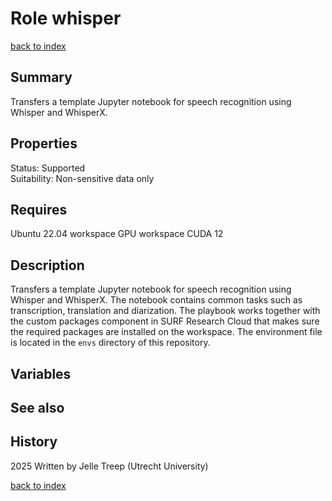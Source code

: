 # Role whisper
[back to index](../index.md#Roles)

## Summary
Transfers a template Jupyter notebook for speech recognition using Whisper and WhisperX.

## Properties
Status: Supported   
Suitability: Non-sensitive data only    

## Requires
Ubuntu 22.04 workspace
GPU workspace
CUDA 12

## Description
Transfers a template Jupyter notebook for speech recognition using Whisper and WhisperX. The notebook contains common tasks such as transcription, translation and diarization. The playbook works together with the custom packages component in SURF Research Cloud that makes sure the required packages are installed on the workspace. The environment file is located in the `envs` directory
of this repository. 

## Variables

## See also

## History
2025 Written by Jelle Treep (Utrecht University)

[back to index](../index.md#Playbooks)

